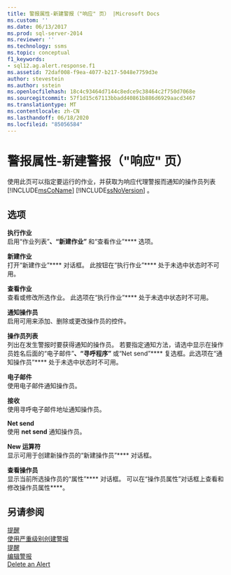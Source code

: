 ```yaml
---
title: 警报属性-新建警报（"响应" 页） |Microsoft Docs
ms.custom: ''
ms.date: 06/13/2017
ms.prod: sql-server-2014
ms.reviewer: ''
ms.technology: ssms
ms.topic: conceptual
f1_keywords:
- sql12.ag.alert.response.f1
ms.assetid: 72daf008-f9ea-4077-b217-5048e7759d3e
author: stevestein
ms.author: sstein
ms.openlocfilehash: 18c4c93464d7144c8edce9c38464c2f750d7068e
ms.sourcegitcommit: 57f1d15c67113bbadd40861b886d6929aacd3467
ms.translationtype: MT
ms.contentlocale: zh-CN
ms.lasthandoff: 06/18/2020
ms.locfileid: "85056584"
---
```

# <a name="alert-properties-new-alert-response-page"></a>警报属性-新建警报（"响应" 页）
  使用此页可以指定要运行的作业，并获取为响应代理警报而通知的操作员列表 [!INCLUDE[msCoName](../../includes/msconame-md.md)] [!INCLUDE[ssNoVersion](../../includes/ssnoversion-md.md)] 。  
  
## <a name="options"></a>选项  
 **执行作业**  
 启用“作业列表”****、“新建作业”**** 和“查看作业”**** 选项。  
  
 **新建作业**  
 打开“新建作业”**** 对话框。 此按钮在“执行作业”**** 处于未选中状态时不可用。  
  
 **查看作业**  
 查看或修改所选作业。 此选项在“执行作业”**** 处于未选中状态时不可用。  
  
 **通知操作员**  
 启用可用来添加、删除或更改操作员的控件。  
  
 **操作员列表**  
 列出在发生警报时要获得通知的操作员。 若要指定通知方法，请选中显示在操作员姓名后面的“电子邮件”****、“寻呼程序”**** 或“Net send”**** 复选框。此选项在“通知操作员”**** 处于未选中状态时不可用。  
  
 **电子邮件**  
 使用电子邮件通知操作员。  
  
 **接收**  
 使用寻呼电子邮件地址通知操作员。  
  
 **Net send**  
 使用 **net send** 通知操作员。  
  
 **New 运算符**  
 显示可用于创建新操作员的“新建操作员”**** 对话框。  
  
 **查看操作员**  
 显示当前所选操作员的“属性”**** 对话框。 可以在“操作员属性”对话框上查看和修改操作员属性****。  
  
## <a name="see-also"></a>另请参阅  
 [提醒](alerts.md)   
 [使用严重级别创建警报](create-an-alert-using-severity-level.md)   
 [提醒](alerts.md)   
 [编辑警报](edit-an-alert.md)   
 [Delete an Alert](delete-an-alert.md)  
  
  
